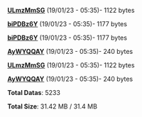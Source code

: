 [**ULmzMmSG**](/data/ULmzMmSG.txt) (19/01/23 - 05:35)- 1122 bytes

[**biPDBz6Y**](/data/biPDBz6Y.txt) (19/01/23 - 05:35)- 1177 bytes

[**biPDBz6Y**](/data/biPDBz6Y.txt) (19/01/23 - 05:35)- 1177 bytes

[**AyWYQQAY**](/data/AyWYQQAY.txt) (19/01/23 - 05:35)- 240 bytes

[**ULmzMmSG**](/data/ULmzMmSG.txt) (19/01/23 - 05:35)- 1122 bytes

[**AyWYQQAY**](/data/AyWYQQAY.txt) (19/01/23 - 05:35)- 240 bytes

**Total Datas**: 5233

**Total Size**: 31.42 MB / 31.4 MB